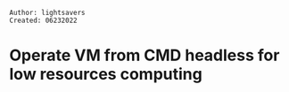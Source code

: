```
Author: lightsavers
Created: 06232022
```

# Operate VM from CMD headless for low resources computing

